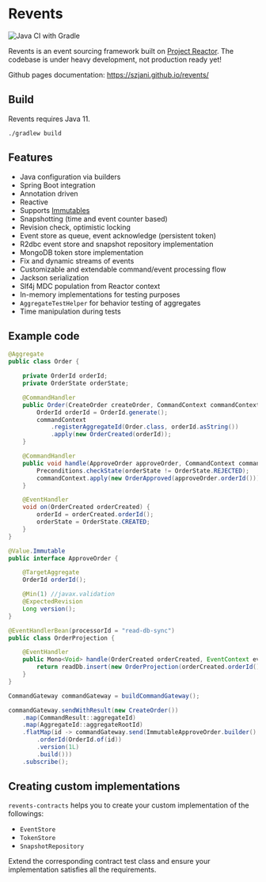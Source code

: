 # Revents

![Java CI with Gradle](https://github.com/szjani/revents/workflows/Java%20CI%20with%20Gradle/badge.svg)

Revents is an event sourcing framework built on [Project Reactor](https://projectreactor.io/). The codebase is under
heavy development, not production ready yet!

Github pages documentation: https://szjani.github.io/revents/

## Build

Revents requires Java 11.

`./gradlew build`

## Features

- Java configuration via builders
- Spring Boot integration
- Annotation driven
- Reactive
- Supports [Immutables](https://immutables.github.io/)
- Snapshotting (time and event counter based)
- Revision check, optimistic locking
- Event store as queue, event acknowledge (persistent token)  
- R2dbc event store and snapshot repository implementation
- MongoDB token store implementation
- Fix and dynamic streams of events
- Customizable and extendable command/event processing flow
- Jackson serialization
- Slf4j MDC population from Reactor context
- In-memory implementations for testing purposes
- `AggregateTestHelper` for behavior testing of aggregates
- Time manipulation during tests

## Example code

```java
@Aggregate
public class Order {

    private OrderId orderId;
    private OrderState orderState;

    @CommandHandler
    public Order(CreateOrder createOrder, CommandContext commandContext) {
        OrderId orderId = OrderId.generate();
        commandContext
            .registerAggregateId(Order.class, orderId.asString())
            .apply(new OrderCreated(orderId));
    }

    @CommandHandler
    public void handle(ApproveOrder approveOrder, CommandContext commandContext) {
        Preconditions.checkState(orderState != OrderState.REJECTED);
        commandContext.apply(new OrderApproved(approveOrder.orderId()));
    }

    @EventHandler
    void on(OrderCreated orderCreated) {
        orderId = orderCreated.orderId();
        orderState = OrderState.CREATED;
    }
}
```

```java
@Value.Immutable
public interface ApproveOrder {

    @TargetAggregate
    OrderId orderId();

    @Min(1) //javax.validation
    @ExpectedRevision
    Long version();
}
```

```java
@EventHandlerBean(processorId = "read-db-sync")
public class OrderProjection {

    @EventHandler
    public Mono<Void> handle(OrderCreated orderCreated, EventContext eventContext) {
        return readDb.insert(new OrderProjection(orderCreated.orderId()));
    }
}
```

```java
CommandGateway commandGateway = buildCommandGateway();

commandGateway.sendWithResult(new CreateOrder())
    .map(CommandResult::aggregateId)
    .map(AggregateId::aggregateRootId)
    .flatMap(id -> commandGateway.send(ImmutableApproveOrder.builder()
        .orderId(OrderId.of(id))
        .version(1L)
        .build()))
    .subscribe();
```

## Creating custom implementations

`revents-contracts` helps you to create your custom implementation of the followings:
 - `EventStore`
 - `TokenStore`
 - `SnapshotRepository`

Extend the corresponding contract test class and ensure your implementation satisfies all the requirements.